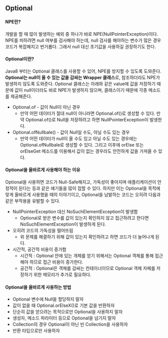 ## Optional

#### NPE란?

개발을 할 때 많이 발생하는 예외 중 하나가 바로 NPE(NullPointerException)이다. NPE를 피하려면 null 여부를 검사해야 하는데, null 검사를 해야하는 변수가 많은 경우 코드가 복잡해지고 번거롭다. 그래서 null 대신 초기값을 사용하길 권장하기도 한다.

#### Optional이란?

Java8 부터는 Optional<T> 클래스를 사용할 수 있어, NPE를 방지할 수 있도록 도와준다. **Optional<T>는 null이 올 수 있는 값을 감싸는 Wrapper 클래스**로, 참조하더라도 NPE가 발생하지 않도록 도와준다. Optional 클래스는 아래와 같은 value에 값을 저장하기 때문에 값이 null이더라도 바로 NPE가 발생하지 않으며, 클래스이기 때문에 각종 메소드를 제공해준다.

* Optional.of - 값이 Null이 아닌 경우
  * 만약 어떤 데이터가 절대 null이 아니라면 Optional.of()로 생성할 수 있다. 만약 Optional.of()로 Null을 저장하려고 하면 NullPointerException이 발생한다.
* Optional.ofNullbale() - 값이 Null일 수도, 아닐 수도 있는 경우
  * 만약 어떤 데이터가 null이 올 수도 있고 아닐 수도 있는 경우에는 Optional.ofNullbale로 생성할 수 있다. 그리고 이후에 orElse 또는 orElseGet 메소드를 이용해서 값이 없는 경우라도 안전하게 값을 가져올 수 있다.

#### Optional을 올바르게 사용해야 하는 이유

Optional을 사용하면 코드가 Null-Safe해지고, 가독성이 좋아지며 애플리케이션이 안정적이 된다는 등과 같은 얘기들을 많이 접할 수 있다. 하지만 이는 Optional을 목적에 맞게 올바르게 사용했을 때의 이야기이고, Optional을 남발하는 코드는 오히려 다음과 같은 부작용을 유발할 수 있다.

* NullPointerException 대신 NoSuchElementException이 발생함
  * Optional로 받은 변수를 값이 있는지 확인하지 않고 접근하려고 한다면 NoSuchElementException이 발생하게 된다.
* 오히려 코드의 가독성을 떨어뜨림
  * 위 문제를 해결하기 위해 값이 있는지 확인하려고 하면 코드가 더 늘어나게 된다.
* 시간적, 공간적 비용이 증가함
  * 시간적 : Optional 안에 있는 개체를 얻기 위해서는 Optional 객체를 통해 접근해야 하므로 접근 비용이 증가한다.
  * 공간적 : Optional은 객체를 감싸는 컨테이너이므로 Optional 객체 자페를 저장하기 위한 메모리가 추가로 필요하다.

#### Optional을 올바르게 사용하는 방법

* Optional 변수에 Null을 할당하지 말자
* 값이 없을 때 Optional.orElseX()로 기본 값을 반환하자
* 단순히 값을 얻으려는 목적으로만 Optional을 사용하지 말자
* 생성자, 메소드 파라미터 등으로 Optional을 넘기지 말자
* Collection의 경우 Optional이 아닌 빈 Collection을 사용하자
* 반환 타입으로만 사용하자